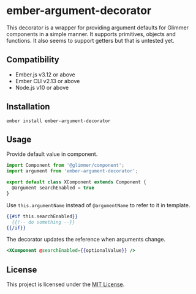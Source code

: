 ember-argument-decorator
==============================================================================

This decorator is a wrapper for providing argument defaults for Glimmer components in a simple manner. It supports primitives, objects and functions. It also seems to support getters but that is untested yet.


Compatibility
------------------------------------------------------------------------------

* Ember.js v3.12 or above
* Ember CLI v2.13 or above
* Node.js v10 or above


Installation
------------------------------------------------------------------------------

```shell
ember install ember-argument-decorator
```

Usage
------------------------------------------------------------------------------

Provide default value in component.

```js
import Component from '@glimmer/component';
import argument from 'ember-argument-decorator';

export default class XComponent extends Component {
  @argument searchEnabled = true
}
```

Use `this.argumentName` instead of `@argumentName` to refer to it in template.

```hbs
{{#if this.searchEnabled}}
  {{!-- do something --}}
{{/if}}
```

The decorator updates the reference when arguments change.

```hbs
<XComponent @searchEnabled={{optionalValue}} />
```


License
------------------------------------------------------------------------------

This project is licensed under the [MIT License](LICENSE.md).
